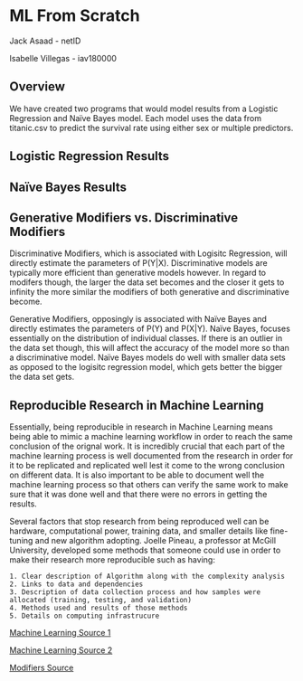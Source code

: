 # ML From Scratch

Jack Asaad - netID

Isabelle Villegas - iav180000

## Overview
We have created two programs that would model results from a Logistic Regression and Naïve Bayes model. Each model uses the data from titanic.csv to predict the survival rate using either sex or multiple predictors.

## Logistic Regression Results

## Naïve Bayes Results

## Generative Modifiers vs. Discriminative Modifiers
Discriminative Modifiers, which is associated with Logisitc Regression, will directly estimate the parameters of P(Y|X). Discriminative models are typically more efficient than generative models however. In regard to modifers though, the larger the data set becomes and the closer it gets to infinity the more similar the modifiers of both generative and discriminative become.

Generative Modifiers, opposingly is associated with Naïve Bayes and directly estimates the parameters of P(Y) and P(X|Y). Naïve Bayes, focuses essentially on the distribution of individual classes. If there is an outlier in the data set though, this will affect the accuracy of the model more so than a discriminative model. Naïve Bayes models do well with smaller data sets as opposed to the logisitc regression model, which gets better the bigger the data set gets.

## Reproducible Research in Machine Learning
Essentially, being reproducible in research in Machine Learning means being able to mimic a machine learning workflow in order to reach the same conclusion of the orignal work. It is incredibly crucial that each part of the machine learning process is well documented from the research in order for it to be replicated and replicated well lest it come to the wrong conclusion on different data. It is also important to be able to document well the machine learning process so that others can verify the same work to make sure that it was done well and that there were no errors in getting the results.

Several factors that stop research from being reproduced well can be hardware, computational power, training data, and smaller details like fine-tuning and new algorithm adopting. Joelle Pineau, a professor at McGill University, developed some methods that someone could use in order to make their research more reproducible such as having:

    1. Clear description of Algorithm along with the complexity analysis
    2. Links to data and dependencies
    3. Description of data collection process and how samples were allocated (training, testing, and validation)
    4. Methods used and results of those methods
    5. Details on computing infrastrucure

[Machine Learning Source 1](https://towardsdatascience.com/reproducible-machine-learning-cf1841606805)

[Machine Learning Source 2](https://blog.ml.cmu.edu/2020/08/31/5-reproducibility/)

[Modifiers Source](https://www.analyticsvidhya.com/blog/2021/07/deep-understanding-of-discriminative-and-generative-models-in-machine-learning/#h2_5)

